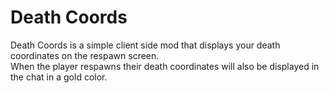 # Death Coords
Death Coords is a simple client side mod that displays your death coordinates on the respawn screen.  
When the player respawns their death coordinates will also be displayed in the chat in a gold color.